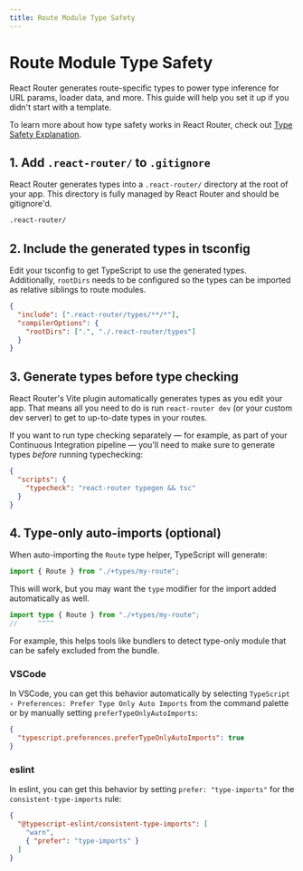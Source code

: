 ```yaml
---
title: Route Module Type Safety
---
```


# Route Module Type Safety

React Router generates route-specific types to power type inference for URL params, loader data, and more.
This guide will help you set it up if you didn't start with a template.

To learn more about how type safety works in React Router, check out [Type Safety Explanation](../explanation/type-safety).

## 1. Add `.react-router/` to `.gitignore`

React Router generates types into a `.react-router/` directory at the root of your app. This directory is fully managed by React Router and should be gitignore'd.

```txt
.react-router/
```

## 2. Include the generated types in tsconfig

Edit your tsconfig to get TypeScript to use the generated types. Additionally, `rootDirs` needs to be configured so the types can be imported as relative siblings to route modules.

```json filename=tsconfig.json
{
  "include": [".react-router/types/**/*"],
  "compilerOptions": {
    "rootDirs": [".", "./.react-router/types"]
  }
}
```

## 3. Generate types before type checking

React Router's Vite plugin automatically generates types as you edit your app.
That means all you need to do is run `react-router dev` (or your custom dev server) to get to up-to-date types in your routes.

If you want to run type checking separately — for example, as part of your Continuous Integration pipeline — you'll need to make sure to generate types _before_ running typechecking:

```json
{
  "scripts": {
    "typecheck": "react-router typegen && tsc"
  }
}
```

## 4. Type-only auto-imports (optional)

When auto-importing the `Route` type helper, TypeScript will generate:

```ts filename=app/routes/my-route.tsx
import { Route } from "./+types/my-route";
```

This will work, but you may want the `type` modifier for the import added automatically as well.

```ts filename=app/routes/my-route.tsx
import type { Route } from "./+types/my-route";
//     ^^^^
```

For example, this helps tools like bundlers to detect type-only module that can be safely excluded from the bundle.

### VSCode

In VSCode, you can get this behavior automatically by selecting `TypeScript › Preferences: Prefer Type Only Auto Imports` from the command palette or by manually setting `preferTypeOnlyAutoImports`:

```json filename=.vscode/settings.json
{
  "typescript.preferences.preferTypeOnlyAutoImports": true
}
```

### eslint

In eslint, you can get this behavior by setting `prefer: "type-imports"` for the `consistent-type-imports` rule:

```json
{
  "@typescript-eslint/consistent-type-imports": [
    "warn",
    { "prefer": "type-imports" }
  ]
}
```
